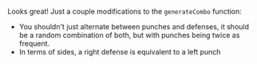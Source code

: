 Looks great! Just a couple modifications to the `generateCombo` function:

- You shouldn't just alternate between punches and defenses, it should be a random combination of both, but with punches being twice as frequent.
- In terms of sides, a right defense is equivalent to a left punch